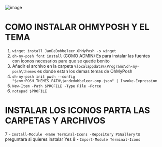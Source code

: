 ![image](https://github.com/user-attachments/assets/2699b5ab-795a-4327-a0d0-df1899a33e0a)


# COMO INSTALAR OHMYPOSH Y EL TEMA

1. `winget install JanDeDobbeleer.OhMyPosh -s winget`
2. `oh-my-posh font install` (COMO ADMIN) Es para instalar las fuentes con iconos necesarios para que se quede bonito
3. Añadir el archivo en la carpeta `%localappdata%\Programs\oh-my-posh\themes` es donde estan los demas temas de OhMyPosh
4. `oh-my-posh init pwsh --config "$env:POSH_THEMES_PATH\jandedobbeleer.omp.json" | Invoke-Expression`
5. `New-Item -Path $PROFILE -Type File -Force`
6. `notepad $PROFILE`

# INSTALAR LOS ICONOS PARTA LAS CARPETAS Y ARCHIVOS

7 - `Install-Module -Name Terminal-Icons -Repository PSGallery` te preguntara si quieres instalar Yes
8 - `Import-Module Terminal-Icons`

